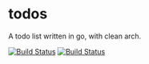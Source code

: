 # todos
A todo list written in go, with clean arch.

[![Build Status](https://cloud.drone.io/api/badges/unknowntpo/todos/status.svg)](https://cloud.drone.io/unknowntpo/todos)
[![Build Status](https://cloud.drone.io/api/badges/unknowntpo/todos/status.svg?ref=refs/heads/develop)](https://cloud.drone.io/unknowntpo/todos)
